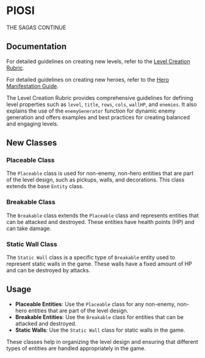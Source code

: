 # PIOSI
THE SAGAS CONTINUE

## Documentation

For detailed guidelines on creating new levels, refer to the [Level Creation Rubric](docs/level-creation.md).

For detailed guidelines on creating new heroes, refer to the [Hero Manifestation Guide](docs/hero-manifestation-guide.md).

The Level Creation Rubric provides comprehensive guidelines for defining level properties such as `level`, `title`, `rows`, `cols`, `wallHP`, and `enemies`. It also explains the use of the `enemyGenerator` function for dynamic enemy generation and offers examples and best practices for creating balanced and engaging levels.

## New Classes

### Placeable Class

The `Placeable` class is used for non-enemy, non-hero entities that are part of the level design, such as pickups, walls, and decorations. This class extends the base `Entity` class.

### Breakable Class

The `Breakable` class extends the `Placeable` class and represents entities that can be attacked and destroyed. These entities have health points (HP) and can take damage.

### Static Wall Class

The `Static Wall` class is a specific type of `Breakable` entity used to represent static walls in the game. These walls have a fixed amount of HP and can be destroyed by attacks.

## Usage

- **Placeable Entities**: Use the `Placeable` class for any non-enemy, non-hero entities that are part of the level design.
- **Breakable Entities**: Use the `Breakable` class for entities that can be attacked and destroyed.
- **Static Walls**: Use the `Static Wall` class for static walls in the game.

These classes help in organizing the level design and ensuring that different types of entities are handled appropriately in the game.
